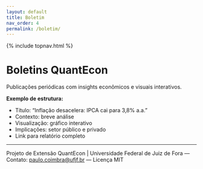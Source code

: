```yaml
---
layout: default
title: Boletim
nav_order: 4
permalink: /boletim/
---
```

{% include topnav.html %}

# Boletins QuantEcon

Publicações periódicas com insights econômicos e visuais interativos.

**Exemplo de estrutura:**

- Título: “Inflação desacelera: IPCA cai para 3,8% a.a.”
- Contexto: breve análise
- Visualização: gráfico interativo
- Implicações: setor público e privado
- Link para relatório completo

---

<p class="qe-footer">
  Projeto de Extensão QuantEcon | Universidade Federal de Juiz de Fora — 
  Contato: <a href="mailto:paulo.coimbra@ufjf.br">paulo.coimbra@ufjf.br</a> — Licença MIT
</p>
